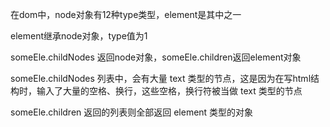 在dom中，node对象有12种type类型，element是其中之一

element继承node对象，type值为1

someEle.childNodes 返回node对象，someEle.children返回element对象

someEle.childNodes 列表中，会有大量 text 类型的节点，这是因为在写html结构时，输入了大量的空格、换行，这些空格，换行符被当做 text 类型的节点

someEle.children 返回的列表则全部返回 element 类型的对象
